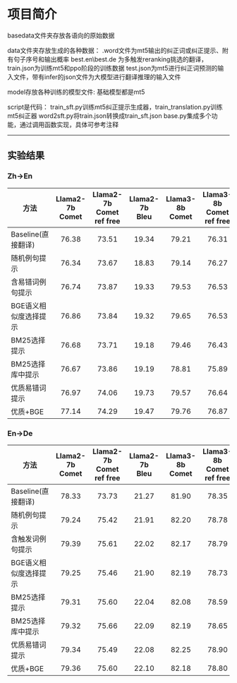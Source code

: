 # 项目简介
basedata文件夹存放各语向的原始数据

data文件夹存放生成的各种数据：
.word文件为mt5输出的纠正词或纠正提示、附有句子序号和输出概率
best.en\best.de 为多触发reranking挑选的翻译，
train.json为训练mt5和ppo阶段的训练数据
test.json为mt5进行纠正词预测的输入文件，带有infer的json文件为大模型进行翻译推理的输入文件

model存放各种训练的模型文件:
基础模型都是mt5

script是代码：
train_sft.py训练mt5纠正提示生成器，train_translation.py训练mt5纠正器
word2sft.py将train.json转换成train_sft.json
base.py集成多个功能，通过调用函数实现，具体可参考注释

---

## 实验结果

### Zh->En

| 方法                     | Llama2-7b<br>Comet | Llama2-7b<br>Comet ref free | Llama2-7b<br>Bleu | Llama3-8b<br>Comet | Llama3-8b<br>Comet ref free | Llama3-8b<br>Bleu |
|--------------------------|:------------------:|:---------------------------:|:-----------------:|:------------------:|:---------------------------:|:-----------------:|
| Baseline(直接翻译)       | 76.38              | 73.51                       | 19.34             | 79.21              | 76.31                       | 22.77             |
| 随机例句提示             | 76.34              | 73.67                       | 18.83             | 79.14              | 76.27                       | 22.17             |
| 含易错词例句提示         | 76.74              | 73.87                       | 19.33             | 79.53              | 76.53                       | 23.33             |
| BGE语义相似度选择提示    | 76.86              | 73.84                       | 19.32             | 79.65              | 76.53                       | 23.44             |
| BM25选择提示             | 76.68              | 73.71                       | 19.18             | 79.46              | 76.43                       | 23.28             |
| BM25选择库中提示         | 76.67              | 73.86                       | 19.19             | 78.81              | 75.89                       | 22.25             |
| 优质易错词提示           | 76.97              | 74.06                       | 19.73             | 79.57              | 76.64                       | 23.47             |
| 优质+BGE                 | 77.14              | 74.29                       | 19.47             | 79.76              | 76.87                       | 23.18             |

### En->De

| 方法                     | Llama2-7b<br>Comet | Llama2-7b<br>Comet ref free | Llama2-7b<br>Bleu | Llama3-8b<br>Comet | Llama3-8b<br>Comet ref free | Llama3-8b<br>Bleu |
|--------------------------|:------------------:|:---------------------------:|:-----------------:|:------------------:|:---------------------------:|:-----------------:|
| Baseline(直接翻译)       | 78.33              | 73.73                       | 21.27             | 81.90              | 78.35                       | 26.69             |
| 随机例句提示             | 79.24              | 75.42                       | 21.91             | 82.20              | 78.78                       | 26.97             |
| 含触发词例句提示         | 79.39              | 75.61                       | 22.02             | 82.17              | 78.79                       | 26.94             |
| BGE语义相似度选择提示    | 79.25              | 75.46                       | 21.90             | 82.19              | 78.73                       | 26.84             |
| BM25选择提示             | 79.31              | 75.60                       | 22.04             | 82.08              | 78.59                       | 27.12             |
| BM25选择库中提示         | 79.32              | 75.66                       | 22.09             | 82.19              | 78.65                       | 26.79             |
| 优质易错词提示           | 79.34              | 75.49                       | 22.08             | 82.25              | 78.90                       | 27.05             |
| 优质+BGE                 | 79.36              | 75.60                       | 22.10             | 82.18              | 78.80                       | 26.98             |